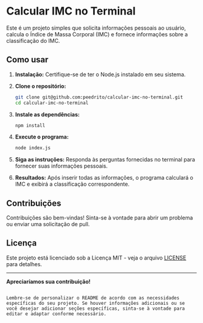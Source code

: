 
# Calcular IMC no Terminal

Este é um projeto simples que solicita informações pessoais ao usuário, calcula o Índice de Massa Corporal (IMC) e fornece informações sobre a classificação do IMC.

## Como usar

1. **Instalação:**
   Certifique-se de ter o Node.js instalado em seu sistema.

2. **Clone o repositório:**
   ```bash
   git clone git@github.com:peedrito/calcular-imc-no-terminal.git
   cd calcular-imc-no-terminal
   ```

3. **Instale as dependências:**
   ```bash
   npm install
   ```

4. **Execute o programa:**
   ```bash
   node index.js
   ```

5. **Siga as instruções:**
   Responda às perguntas fornecidas no terminal para fornecer suas informações pessoais.

6. **Resultados:**
   Após inserir todas as informações, o programa calculará o IMC e exibirá a classificação correspondente.

## Contribuições

Contribuições são bem-vindas! Sinta-se à vontade para abrir um problema ou enviar uma solicitação de pull.

## Licença

Este projeto está licenciado sob a Licença MIT - veja o arquivo [LICENSE](LICENSE) para detalhes.

---

**Apreciaríamos sua contribuição!**
```

Lembre-se de personalizar o README de acordo com as necessidades específicas do seu projeto. Se houver informações adicionais ou se você desejar adicionar seções específicas, sinta-se à vontade para editar e adaptar conforme necessário.
